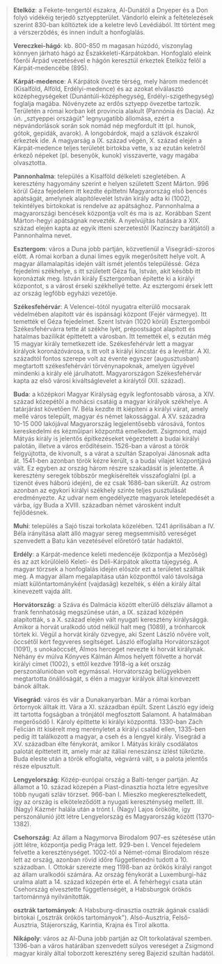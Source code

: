 
> **Etelköz**: a Fekete-tengertôl északra, Al-Dunától a Dnyeper és a Don folyó vidékéig terjedô sztyeppterület. Vándorló eleink a feltételezések szerint 830-ban költöztek ide a keletre levô Levédiából. Itt történt meg a vérszerzôdés, és innen indult a honfoglalás.
>
> **Vereczkei-hágó**: kb. 800-850 m magasan húzódó, viszonylag könnyen járható hágó az Északkeleti-Kárpátokban. Honfoglaló eleink fôerôi Árpád vezetésével e hágón keresztül érkeztek Etelköz felôl a Kárpát-medencébe (895).
>
> **Kárpát-medence**: A Kárpátok övezte térség, mely három medencét (Kisalföld, Alföld, Erdélyi-medence) és az azokat elválasztó középhegységeket (Dunántúli-középhegység, Erdélyi-szigethegység) foglalja magába. Növényzete az erdôs sztyepp övezetbe tartozik. Területén a római korban két provincia alakult (Pannónia és Dacia). Az ún. „sztyeppei országút" legnyugatibb állomása, ezért a népvándorlások során sok nomád nép megfordult itt (pl. hunok, gótok, gepidák, avarok). A longobárdok, majd a szlávok északról érkeztek ide. A magyarság a IX. század végén, X. század elején a Kárpát-medence teljes területét birtokba vette, s az ezután keletrôl érkezô népeket (pl. besenyôk, kunok) visszaverte, vagy magába olvasztotta.
>
> **Pannonhalma**: település a Kisalföld délkeleti szegletében. A keresztény hagyomány szerint e helyen született Szent Márton. 996 körül Géza fejedelem itt kezdte építtetni Magyarország elsô bencés apátságát, amelynek alapítólevelét István király adta ki (1002), tekintélyes birtokokat is rendelve az apátsághoz. Pannonhalma a magyarországi bencések központja volt és ma is az. Korábban Szent Márton-hegyi apátságnak nevezték. A nyelvújítás hatására a XIX. század elején kapta az egyik itteni szerzetestôl (Kazinczy barátjától) a Pannonhalma nevet.
>
> **Esztergom**: város a Duna jobb partján, közvetlenül a Visegrádi-szoros elôtt. A római korban a dunai limes egyik megerôsített helye volt. A magyar államalapítás idején vált ismét jelentôs településsé. Géza fejedelmi székhelye, s itt született Géza fia, István, akit késôbb itt koronáztak meg. István király Esztergomban építette ki a királyi központot, s a várost érseki székhellyé tette. Az esztergomi érsek lett az ország legfôbb egyházi vezetôje.
>
> **Székesfehérvár**: A Velencei-tótól nyugatra elterülô mocsarak védelmében alapított vár és ispánsági központ (Fejér vármegye). Itt temették el Géza fejedelmet. Szent István (1020 körül) Esztergomból Székesfehérvárra tette át székhe lyét, prépostságot alapított és hatalmas bazilikát építtetett a városban. Itt temették el, s ezután még 15 magyar király temetkezett ide. Székesfehérvár lett a magyar királyok koronázóvárosa, s itt volt a királyi kincstár és a levéltár. A XI. századtól fontos szerepe volt az évente egyszer (augusztusban) megtartott székesfehérvári törvénynapoknak, amelyen ügyével mindenki a király elé járulhatott. Magyarországon Székesfehérvár kapta az elsô városi kiváltságlevelet a királytól (XII. század).
>
> **Buda**: a középkori Magyar Királyság egyik legfontosabb városa, a XIV. század közepétől a mohácsi csatáig a magyar királyok székhelye. A tatárjárást követően IV. Béla kezdte itt kiépíteni a királyi várat, amely mellé város települt, magyar és német lakossággal. A XV. századra 10-15 000 lakójával Magyarország legjelentősebb városává, fontos kereskedelmi és kézműipari központtá emelkedett. Zsigmond, majd Mátyás király is jelentős építkezéseket végeztetett a budai királyi palotán, illetve a város erődítésein. 1526-ban a várost a török felgyújtotta, de kivonult, s a várat a szultán Szapolyai Jánosnak adta át. 1541-ben azonban török kézre került, s a budai vilajet központjává vált. Ez egyben az ország három részre szakadását is jelentette. A keresztény seregek többször megkísérelték visszafoglalni (pl. a tizenöt éves háború idején), de ez csak 1686-ban sikerült. Az ostrom azonban az egykori királyi székhely szinte teljes pusztulását eredményezte. Az udvar nem engedélyezte magyarok letelepedését a várba, így Buda a XVIII. században német városként indult fejlődésnek.
>
> **Muhi**: település a Sajó tiszai torkolata közelében. 1241 áprilisában a IV. Béla irányítása alatt álló magyar sereg megsemmisítő vereséget szenvedett a Batu kán vezetésével előretörő tatár hadaktól.
>
> **Erdély**: a Kárpát-medence keleti medencéje (központja a Mezôség) és az azt körülölelô Keleti- és Déli-Kárpátok alkotta tájegység. A magyar törzsek a honfoglalás idején elôször ezt a területet szállták meg. A magyar állam megalapítása után központtól való távolsága miatt különtartományként (vajdaság) kezelték, s élén a király által kinevezett vajda állt.
>
> **Horvátország**: a Száva és Dalmácia között elterülő délszláv államot a frank fennhatóság megszűnése után, a IX. század középén alapították, s a X. század elején vált nyugati keresztény királysággá. Amikor a horvát uralkodó utód nélkül halt meg (1089), a trónharcok törtek ki. Végül a horvát király özvegye, aki Szent László nővére volt, öccsétől kért fegyveres segítséget. László elfoglalta Horvátországot (1091), s unokaöccsét, Álmos herceget nevezte ki horvát királynak. Néhány év múlva Könyves Kálmán Álmos helyett fölvette a horvát királyi címet (1002), s ettől kezdve 1918-ig a két ország perszonálunióban volt egymással. Horvátország belügyekben megtartotta önállóságát, s élén a magyar királyok által kinevezett bánok álltak.
>
> **Visegrád**: város és vár a Dunakanyarban. Már a római korban őrtornyok álltak itt. Vára a XI. században épült. Szent László egy ideig itt tartotta fogságban a trónjától megfosztott Salamont. A hatalmában megerősödő I. Károly építtette ki királyi központtá. 1330-ban Zách Felicián itt kísérelt meg merényletet a királyi család ellen, 1335-ben pedig itt találkozott a magyar, a cseh és a lengyel király. Visegrád a XV. században élte fénykorát, amikor I. Mátyás király csodálatos palotát építtetett itt, amely már az itáliai reneszánsz ízlést tükrözte. Buda eleste után a török elfoglalta, végvárrá vált, s a palota jelentős része elpusztult.
>
> **Lengyelország**: Közép-európai ország a Balti-tenger partján. Az államot a 10. század közepén a Piast-dinasztia hozta létre egyesítve több nyugati szláv törzset. 966-ban I. Mieszko megkeresztelkedett, így az ország is elköteleződött a nyugati kereszténység mellett. III. (Nagy) Kázmér halála után a trónt I. (Nagy) Lajos örökölte, így perszonálunió jött létre Lengyelország és Magyarország között (1370-1382).
>
> **Csehország**: Az állam a Nagymorva Birodalom 907-es szétesése után jött létre, központja pedig Prága lett. 929-ben I. Vencel fejedelem felvette a kereszténységet. 1002-től a Német-római Birodalom része lett az ország, azonban rövid időre függetlenedni tudott a 10. században. I. Ottokár szerezte meg 1198-ban az örökös királyi rangot az állam uralkodói számára. Az ország fénykorát a Luxemburgi-ház uralma alatt a 14. század közepén érte el. A fehérhegyi csata után Csehország elvesztette függetlenségét, a Habsburgok örökös tartománnyá nyilvánították.
>
> **osztrák tartományok**: A Habsburg-dinasztia osztrák ágának családi birtokai („osztrák örökös tartományok"). Alsó-Ausztria, Felső-Ausztria, Stájerország, Karintia, Krajna és Tirol alkotta.
>
> **Nikápoly**: város az Al-Duna jobb partján az Olt torkolatával szemben. 1396-ban a város határában szenvedett súlyos vereséget a Zsigmond magyar király által toborzott keresztény sereg Bajezid szultán hadától.